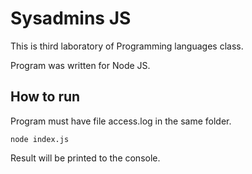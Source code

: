 # Sysadmins JS

This is third laboratory of Programming languages class.

Program was written for Node JS. <br>

## How to run
Program must have file access.log in the same folder.

```
node index.js
```

Result will be printed to the console.